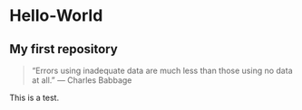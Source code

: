 # **Hello-World**
## **My first repository**
> “Errors using inadequate data are much less than those using no data at all.” — Charles Babbage

This is a test.
